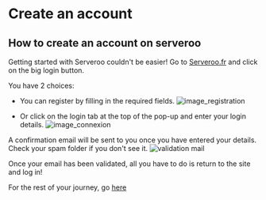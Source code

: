 # Create an account

## How to create an account on serveroo
Getting started with Serveroo couldn't be easier! Go to [Serveroo.fr](https://serveroo.fr/home) and click on the big login button.

You have 2 choices:

- You can register by filling in the required fields.
  ![image_registration](inscription.png)

- Or click on the login tab at the top of the pop-up and enter your login details.
  ![image_connexion](connexion.png)

A confirmation email will be sent to you once you have entered your details. Check your spam folder if you don't see it.
![validation mail](mail_validation.png)

Once your email has been validated, all you have to do is return to the site and log in!

For the rest of your journey, go [here](Server-selection-and-configuration.md)